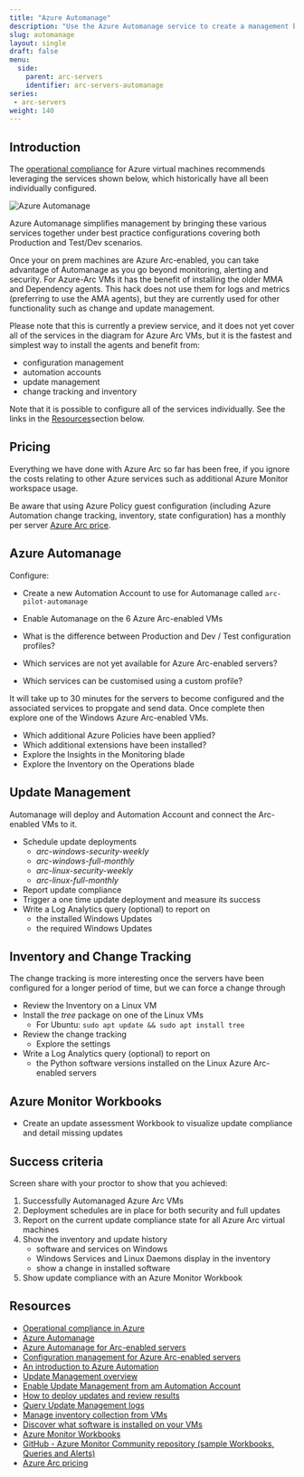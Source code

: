 ```yaml
---
title: "Azure Automanage"
description: "Use the Azure Automanage service to create a management baseline for the connected machines, enabling update management and inventory. Or use the services individually."
slug: automanage
layout: single
draft: false
menu:
  side:
    parent: arc-servers
    identifier: arc-servers-automanage
series:
 - arc-servers
weight: 140
---
```


## Introduction

The [operational compliance](https://docs.microsoft.com/azure/cloud-adoption-framework/manage/azure-management-guide/operational-compliance) for Azure virtual machines recommends leveraging the services shown below, which historically have all been individually configured.

![Azure Automanage](/arc/servers/images/azureAutomanage.png)

Azure Automanage simplifies management by bringing these various services together under best practice configurations covering both Production and Test/Dev scenarios.

Once your on prem machines are Azure Arc-enabled, you can take advantage of Automanage as you go beyond monitoring, alerting and security. For Azure-Arc VMs it has the benefit of installing the older MMA and Dependency agents. This hack does not use them for logs and metrics (preferring to use the AMA agents), but they are currently used for other functionality such as change and update management.

Please note that this is currently a preview service, and it does not yet cover all of the services in the diagram for Azure Arc VMs, but it is the fastest and simplest way to install the agents and benefit from:

* configuration management
* automation accounts
* update management
* change tracking and inventory

Note that it is possible to configure all of the services individually. See the links in the [Resources](#Resources)section below.

## Pricing

Everything we have done with Azure Arc so far has been free, if you ignore the costs relating to other Azure services such as additional Azure Monitor workspace usage.

Be aware that using Azure Policy guest configuration (including Azure Automation change tracking, inventory, state configuration) has a monthly per server [Azure Arc price](https://azure.microsoft.com/pricing/details/azure-arc/).

## Azure Automanage

Configure:

* Create a new Automation Account to use for Automanage called `arc-pilot-automanage`
* Enable Automanage on the 6 Azure Arc-enabled VMs

* What is the difference between Production and Dev / Test configuration profiles?
* Which services are not yet available for Azure Arc-enabled servers?
* Which services can be customised using a custom profile?

It will take up to 30 minutes for the servers to become configured and the associated services to propgate and send data. Once complete then explore one of the Windows Azure Arc-enabled VMs.

* Which additional Azure Policies have been applied?
* Which additional extensions have been installed?
* Explore the Insights in the Monitoring blade
* Explore the Inventory on the Operations blade

## Update Management

Automanage will deploy and Automation Account and connect the Arc-enabled VMs to it.

* Schedule update deployments
  * _arc-windows-security-weekly_
  * _arc-windows-full-monthly_
  * _arc-linux-security-weekly_
  * _arc-linux-full-monthly_
* Report update compliance
* Trigger a one time update deployment and measure its success
* Write a Log Analytics query (optional) to report on
  * the installed Windows Updates
  * the required Windows Updates

## Inventory and Change Tracking

The change tracking is more interesting once the servers have been configured for a longer period of time, but we can force a change through

* Review the Inventory on a Linux VM
* Install the _tree_ package on one of the Linux VMs
  * For Ubuntu: `sudo apt update && sudo apt install tree`
* Review the change tracking
  * Explore the settings
* Write a Log Analytics query (optional) to report on
  * the Python software versions installed on the Linux Azure Arc-enabled servers

## Azure Monitor Workbooks

* Create an update assessment Workbook to visualize update compliance and detail missing updates

## Success criteria

Screen share with your proctor to show that you achieved:

1. Successfully Automanaged Azure Arc VMs
1. Deployment schedules are in place for both security and full updates
1. Report on the current update compliance state for all Azure Arc virtual machines
1. Show the inventory and update history
    * software and services on Windows
    * Windows Services and Linux Daemons display in the inventory
    * show a change in installed software
1. Show update compliance with an Azure Monitor Workbook

## Resources

* [Operational compliance in Azure](https://docs.microsoft.com/azure/cloud-adoption-framework/manage/azure-management-guide/operational-compliance)
* [Azure Automanage](https://docs.microsoft.com/azure/automanage/automanage-virtual-machines)
* [Azure Automanage for Arc-enabled servers](https://docs.microsoft.com/azure/automanage/automanage-arc)
* [Configuration management for Azure Arc-enabled servers](https://docs.microsoft.com/azure/architecture/hybrid/azure-arc-hybrid-config)
* [An introduction to Azure Automation](https://docs.microsoft.com/azure/automation/automation-intro)
* [Update Management overview](https://docs.microsoft.com/azure/automation/update-management/overview)
* [Enable Update Management from am Automation Account](https://docs.microsoft.com/azure/automation/update-management/enable-from-automation-account)
* [How to deploy updates and review results](https://docs.microsoft.com/azure/automation/update-management/deploy-updates)
* [Query Update Management logs](https://docs.microsoft.com/azure/automation/update-management/query-logs)
* [Manage inventory collection from VMs](https://docs.microsoft.com/azure/automation/change-tracking/manage-inventory-vms)
* [Discover what software is installed on your VMs](https://docs.microsoft.com/azure/automation/automation-tutorial-installed-software)
* [Azure Monitor Workbooks](https://docs.microsoft.com/azure/azure-monitor/visualize/workbooks-overview)
* [GitHub - Azure Monitor Community repository (sample Workbooks, Queries and Alerts)](https://github.com/microsoft/AzureMonitorCommunity)
* [Azure Arc pricing](https://azure.microsoft.com/pricing/details/azure-arc/)
